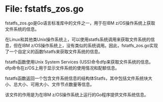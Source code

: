# File: fstatfs_zos.go

fstatfs_zos.go是Go语言标准库中的文件之一，用于在IBM z/OS操作系统上获取文件系统的信息。

在Linux和其他类Unix操作系统上，可以使用statfs系统调用来获取文件系统的信息，但在IBM z/OS操作系统上，没有类似的系统调用。因此，fstatfs_zos.go实现了一个自定义的函数fstatfs来获取文件系统的信息。

fstatfs函数使用Unix System Services (USS)命令dfp来获取文件系统的信息。dfp命令在z/OS上用于显示文件系统的使用情况和配额信息。

fstatfs函数返回一个包含文件系统信息的结构体Statfs，其中包括文件系统块大小、总大小、可用大小、文件节点数量等信息。

该文件的作用是为在IBM z/OS操作系统上运行的Go程序提供文件系统信息。


